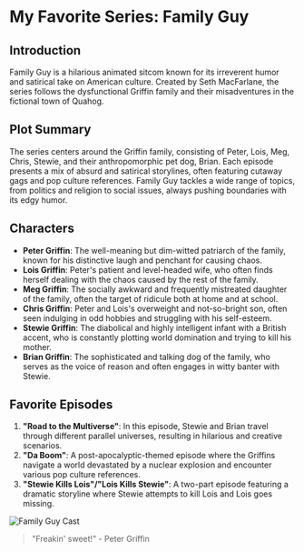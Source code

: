 # My Favorite Series: Family Guy

## Introduction
Family Guy is a hilarious animated sitcom known for its irreverent humor and satirical take on American culture. Created by Seth MacFarlane, the series follows the dysfunctional Griffin family and their misadventures in the fictional town of Quahog.

## Plot Summary
The series centers around the Griffin family, consisting of Peter, Lois, Meg, Chris, Stewie, and their anthropomorphic pet dog, Brian. Each episode presents a mix of absurd and satirical storylines, often featuring cutaway gags and pop culture references. Family Guy tackles a wide range of topics, from politics and religion to social issues, always pushing boundaries with its edgy humor.

## Characters
- **Peter Griffin**: The well-meaning but dim-witted patriarch of the family, known for his distinctive laugh and penchant for causing chaos.
- **Lois Griffin**: Peter's patient and level-headed wife, who often finds herself dealing with the chaos caused by the rest of the family.
- **Meg Griffin**: The socially awkward and frequently mistreated daughter of the family, often the target of ridicule both at home and at school.
- **Chris Griffin**: Peter and Lois's overweight and not-so-bright son, often seen indulging in odd hobbies and struggling with his self-esteem.
- **Stewie Griffin**: The diabolical and highly intelligent infant with a British accent, who is constantly plotting world domination and trying to kill his mother.
- **Brian Griffin**: The sophisticated and talking dog of the family, who serves as the voice of reason and often engages in witty banter with Stewie.

## Favorite Episodes
1. **"Road to the Multiverse"**: In this episode, Stewie and Brian travel through different parallel universes, resulting in hilarious and creative scenarios.
2. **"Da Boom"**: A post-apocalyptic-themed episode where the Griffins navigate a world devastated by a nuclear explosion and encounter various pop culture references.
3. **"Stewie Kills Lois"/"Lois Kills Stewie"**: A two-part episode featuring a dramatic storyline where Stewie attempts to kill Lois and Lois goes missing.

![Family Guy Cast](https://m.media-amazon.com/images/M/MV5BODEwZjEzMjAtNjQxMy00Yjc4LWFlMDAtYjhjZTAxNDU3OTg3XkEyXkFqcGdeQXVyOTM2NTM4MjA@._V1_.jpg)

> "Freakin' sweet!" - Peter Griffin
